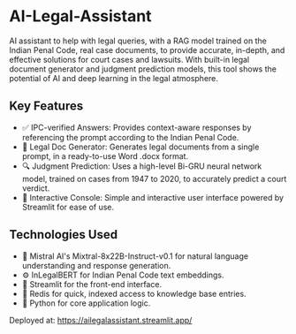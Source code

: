 # AI-Legal-Assistant
AI assistant to help with legal queries, with a RAG model trained on the Indian Penal Code, real case documents, to provide accurate, in-depth, and effective solutions for court cases and lawsuits. With built-in legal document generator and judgment prediction models, this tool shows the potential of AI and deep learning in the legal atmosphere.

## Key Features
* ✅ IPC-verified Answers: Provides context-aware responses by referencing the prompt according to the Indian Penal Code.
* 📜 Legal Doc Generator: Generates legal documents from a single prompt, in a ready-to-use Word .docx format.
* 🔍 Judgment Prediction: Uses a high-level Bi-GRU neural network model, trained on cases from 1947 to 2020, to accurately predict a court verdict.
* 🧩 Interactive Console: Simple and interactive user interface powered by Streamlit for ease of use.

## Technologies Used
* 🤖 Mistral AI's Mixtral-8x22B-Instruct-v0.1 for natural language understanding and response generation.
* ⚙️ InLegalBERT for Indian Penal Code text embeddings.
* 🧩 Streamlit for the front-end interface.
* 📅 Redis for quick, indexed access to knowledge base entries.
* 🐍 Python for core application logic.

Deployed at: https://ailegalassistant.streamlit.app/
